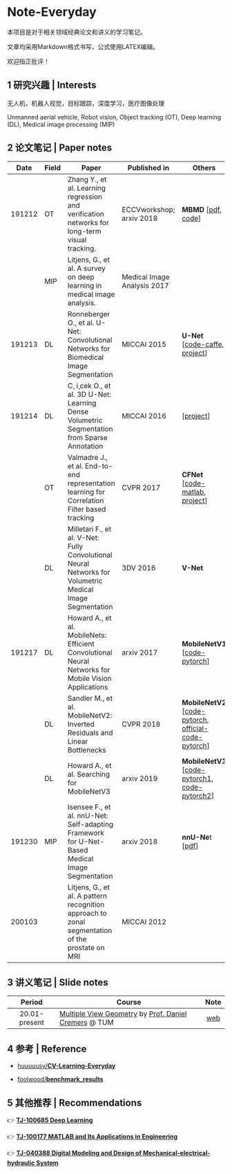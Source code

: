 

# Note-Everyday

本项目是对于相关领域经典论文和讲义的学习笔记。

文章均采用Markdown格式书写，公式使用LATEX编辑。

欢迎指正批评！

## 1 研究兴趣 | Interests

无人机，机器人视觉，目标跟踪，深度学习，医疗图像处理

Unmanned aerial vehicle, Robot vision, Object tracking (OT), Deep learning (DL), Medical image processing (MIP)

## 2 论文笔记 | Paper notes

| Date   | Field | Paper                                                        | Published in                | Others                                                       |
| ------ | ----- | ------------------------------------------------------------ | --------------------------- | ------------------------------------------------------------ |
| 191212 | OT    | Zhang Y., et al. Learning regression and verification networks for long-term visual tracking. | ECCVworkshop; arxiv 2018    | **MBMD** [[pdf](https://arxiv.org/pdf/1809.04320.pdf), [code](https://github.com/xiaobai1217/MBMD)] |
|        | MIP   | Litjens, G., et al. A survey on deep learning in medical image analysis. | Medical Image Analysis 2017 |                                                              |
| 191213 | DL    | Ronneberger O., et al. U-Net: Convolutional Networks for Biomedical Image Segmentation | MICCAI 2015                 | **U-Net** [[code-caffe](http://lmb.informatik.uni-freiburg.de/people/ronneber/u-net), [project](https://lmb.informatik.uni-freiburg.de/resources/opensource/unet.en.html)] |
| 191214 | DL    | C¸ i¸cek O., et al. 3D U-Net: Learning Dense Volumetric Segmentation from Sparse Annotation | MICCAI 2016                 | [[project](https://lmb.informatik.uni-freiburg.de/resources/opensource/unet.en.html)] |
|        | OT    | Valmadre J., et al. End-to-end representation learning for Correlation Filter based tracking | CVPR 2017                   | **CFNet** [[code-matlab](https://github.com/bertinetto/cfnet), [project](http://www.robots.ox.ac.uk/~luca/cfnet.html)] |
|        | DL    | Milletari F., et al. V-Net: Fully Convolutional Neural Networks for Volumetric Medical Image Segmentation | 3DV 2016                    | **V-Net**                                                    |
| 191217 | DL    | Howard A., et al. MobileNets: Efficient Convolutional Neural Networks for Mobile Vision Applications | arxiv 2017                  | **MobileNetV1** [[code-pytorch](https://github.com/marvis/pytorch-mobilenet)] |
|        | DL    | Sandler M., et al. MobileNetV2: Inverted Residuals and Linear Bottlenecks | CVPR 2018                   | **MobileNetV2** [[code-pytorch](https://github.com/tonylins/pytorch-mobilenet-v2), [official-code-pytorch](https://github.com/pytorch/vision/blob/bce17fddd4/torchvision/models/mobilenet.py)] |
|        | DL    | Howard A., et al. Searching for MobileNetV3                  | arxiv 2019                  | **MobileNetV3** [[code-pytorch1](https://github.com/kuan-wang/pytorch-mobilenet-v3), [code-pytorch2](https://github.com/xiaolai-sqlai/mobilenetv3)] |
| 191230 | MIP   | Isensee F., et al. nnU-Net: Self-adapting Framework for U-Net-Based Medical Image Segmentation | arxiv 2018                  | **nnU-Ne**t [[pdf](https://arxiv.org/pdf/1809.10486.pdf)]    |
| 200103 |       | Litjens, G., et al. A pattern recognition approach to zonal segmentation of the prostate on MRI | MICCAI 2012                 |                                                              |

## 3 讲义笔记 | Slide notes

|    Period     | Course                                                       |                             Note                             |
| :-----------: | ------------------------------------------------------------ | :----------------------------------------------------------: |
| 20.01-present | [Multiple View Geometry](https://vision.in.tum.de/teaching/ss2016/mvg2016) by [Prof. Daniel Cremers](https://vision.in.tum.de/members/cremers) @ TUM | [web](https://github.com/hibetterheyj/Note-Everyday/tree/master/Slides_Note/TUM_MVG) |

## 4 参考 | Reference

- [huuuuusy/**CV-Learning-Everyday**](https://github.com/huuuuusy/CV-Learning-Everyday)

- [foolwood/**benchmark_results**](https://github.com/foolwood/benchmark_results)

## 5 其他推荐 | Recommendations

👉 **[TJ-100685 Deep Learning](https://yujie-he.github.io/study/2019-deep-learning/)**

👉 **[TJ-100177 MATLAB and Its Applications in Engineering](https://yujie-he.github.io/study/2019-matlab/)**

👉 **[TJ-040388 Digital Modeling and Design of Mechanical-electrical-hydraulic System](https://yujie-he.github.io/study/2019-system-modeling-and-design/)**